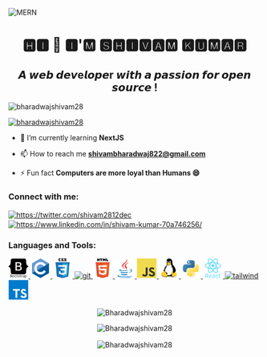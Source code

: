 ![MERN](https://github.com/Bharadwajshivam28/Bharadwajshivam28/assets/108119109/42f4e1c9-7346-4147-8be4-76eace28716b)

<h1 align="center">🅷🅸 👋 🅸'🅼  🆂🅷🅸🆅🅰🅼 🅺🆄🅼🅰🆁</h1>
<h2 align="center">𝘼 𝙬𝙚𝙗 𝙙𝙚𝙫e𝙡𝙤𝙥𝙚r 𝙬𝙞𝙩𝙝 𝙖 𝙥𝙖𝙨𝙨𝙞𝙤𝙣 𝙛𝙤𝙧 𝙤𝙥𝙚𝙣 𝙨𝙤𝙪𝙧𝙘𝙚 !</h2>

<p align="left"> <img src="https://komarev.com/ghpvc/?username=bharadwajshivam28&label=Profile%20views&color=0e75b6&style=flat" alt="bharadwajshivam28" /> </p>

<p align="left"> <a href="https://github.com/ryo-ma/github-profile-trophy"><img src="https://github-profile-trophy.vercel.app/?username=bharadwajshivam28" alt="bharadwajshivam28" /></a> </p>

<p align="left"> <a href="https://encrypted-tbn0.gstatic.com/images?q=tbn:ANd9GcRHwXwNUS-vv4eCIIM6_7faAs4-iC7B-DoUOzWtmuivk8-M-03oAQY1KgeWq0Gk5QNIkX4&usqp=CAU" alt="https://twitter.com/shivam2812dec" /></a> </p>


- 🌱 I’m currently learning **NextJS**

- 📫 How to reach me **shivambharadwaj822@gmail.com**

- ⚡ Fun fact **Computers are more loyal than Humans 😄️**

<h3 align="left">Connect with me:</h3>
<p align="left">
<a href="https://twitter.com/https://twitter.com/shivam2812dec" target="blank"><img align="center" src="https://raw.githubusercontent.com/rahuldkjain/github-profile-readme-generator/master/src/images/icons/Social/twitter.svg" alt="https://twitter.com/shivam2812dec" height="30" width="40" /></a>
<a href="https://linkedin.com/in/https://www.linkedin.com/in/shivam-kumar-70a746256/" target="blank"><img align="center" src="https://raw.githubusercontent.com/rahuldkjain/github-profile-readme-generator/master/src/images/icons/Social/linked-in-alt.svg" alt="https://www.linkedin.com/in/shivam-kumar-70a746256/" height="30" width="40" /></a>
</p>

<h3 align="left">Languages and Tools:</h3>
<p align="left"> <a href="https://getbootstrap.com" target="_blank" rel="noreferrer"> <img src="https://raw.githubusercontent.com/devicons/devicon/master/icons/bootstrap/bootstrap-plain-wordmark.svg" alt="bootstrap" width="40" height="40"/> </a> <a href="https://www.cprogramming.com/" target="_blank" rel="noreferrer"> <img src="https://raw.githubusercontent.com/devicons/devicon/master/icons/c/c-original.svg" alt="c" width="40" height="40"/> </a> <a href="https://www.w3schools.com/css/" target="_blank" rel="noreferrer"> <img src="https://raw.githubusercontent.com/devicons/devicon/master/icons/css3/css3-original-wordmark.svg" alt="css3" width="40" height="40"/> </a> <a href="https://git-scm.com/" target="_blank" rel="noreferrer"> <img src="https://www.vectorlogo.zone/logos/git-scm/git-scm-icon.svg" alt="git" width="40" height="40"/> </a> <a href="https://www.w3.org/html/" target="_blank" rel="noreferrer"> <img src="https://raw.githubusercontent.com/devicons/devicon/master/icons/html5/html5-original-wordmark.svg" alt="html5" width="40" height="40"/> </a> <a href="https://www.java.com" target="_blank" rel="noreferrer"> <img src="https://raw.githubusercontent.com/devicons/devicon/master/icons/java/java-original.svg" alt="java" width="40" height="40"/> </a> <a href="https://developer.mozilla.org/en-US/docs/Web/JavaScript" target="_blank" rel="noreferrer"> <img src="https://raw.githubusercontent.com/devicons/devicon/master/icons/javascript/javascript-original.svg" alt="javascript" width="40" height="40"/> </a> <a href="https://www.linux.org/" target="_blank" rel="noreferrer"> <img src="https://raw.githubusercontent.com/devicons/devicon/master/icons/linux/linux-original.svg" alt="linux" width="40" height="40"/> </a> <a href="https://www.python.org" target="_blank" rel="noreferrer"> <img src="https://raw.githubusercontent.com/devicons/devicon/master/icons/python/python-original.svg" alt="python" width="40" height="40"/> </a> <a href="https://reactjs.org/" target="_blank" rel="noreferrer"> <img src="https://raw.githubusercontent.com/devicons/devicon/master/icons/react/react-original-wordmark.svg" alt="react" width="40" height="40"/> </a> <a href="https://tailwindcss.com/" target="_blank" rel="noreferrer"> <img src="https://www.vectorlogo.zone/logos/tailwindcss/tailwindcss-icon.svg" alt="tailwind" width="40" height="40"/> </a> <a href="https://www.typescriptlang.org/" target="_blank" rel="noreferrer"> <img src="https://raw.githubusercontent.com/devicons/devicon/master/icons/typescript/typescript-original.svg" alt="typescript" width="40" height="40"/> </a> </p>


<p align="center">
  <img src="https://github-readme-stats.vercel.app/api/top-langs?username=Bharadwajshivam28&show_icons=true&locale=en&layout=compact" alt="Bharadwajshivam28" />
</p> 

<p align="center">
  <img src="https://github-readme-stats.vercel.app/api?username=Bharadwajshivam28&show_icons=true&locale=en" alt="Bharadwajshivam28"/>
</p>

<p align="center">
  <img align="center" src="https://github-readme-streak-stats.herokuapp.com/?user=bharadwajshivam28&" alt="Bharadwajshivam28" /></p>
